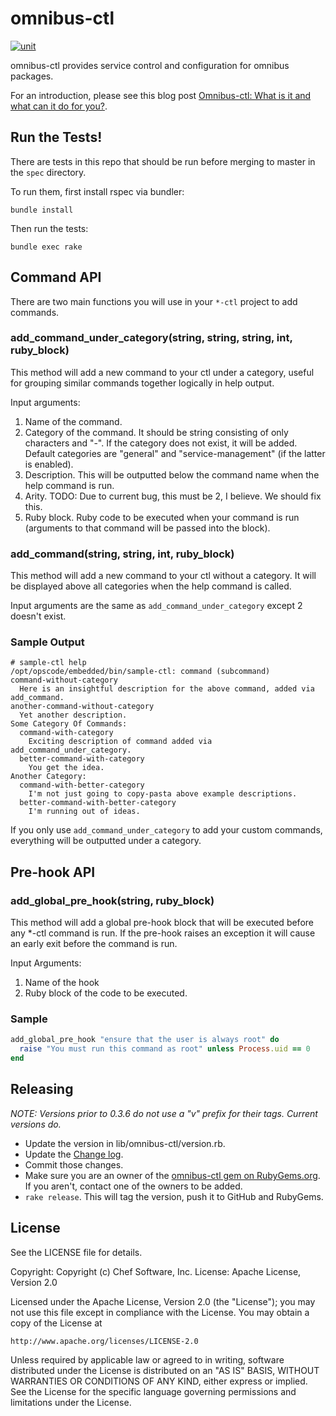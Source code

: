 # omnibus-ctl

[![unit](https://github.com/chef/omnibus-ctl/actions/workflows/unit.yml/badge.svg)](https://github.com/chef/omnibus-ctl/actions/workflows/unit.yml)

omnibus-ctl provides service control and configuration for omnibus packages.

For an introduction, please see this blog post [Omnibus-ctl: What is it and what can it do for you?](https://www.chef.io/blog/2015/05/26/omnibus-ctl-what-is-it-and-what-can-it-do-for-you/).

## Run the Tests!

There are tests in this repo that should be run before merging to master in the `spec` directory.

To run them, first install rspec via bundler:

```
bundle install
```

Then run the tests:

```
bundle exec rake
```

## Command API

There are two main functions you will use in your `*-ctl` project to add commands.

### add_command_under_category(string, string, string, int, ruby_block)

This method will add a new command to your ctl under a category, useful for grouping similar commands together logically in help output.

Input arguments:

1. Name of the command.
2. Category of the command. It should be string consisting of only characters and "-". If the category does not exist, it will be added. Default categories are "general" and "service-management" (if the latter is enabled).
3. Description. This will be outputted below the command name when the help command is run.
4. Arity. TODO: Due to current bug, this must be 2, I believe. We should fix this.
5. Ruby block. Ruby code to be executed when your command is run (arguments to that command will be passed into the block).

### add_command(string, string, int, ruby_block)

This method will add a new command to your ctl without a category. It will be displayed above all categories when the help command is called.

Input arguments are the same as `add_command_under_category` except 2 doesn't exist.

### Sample Output

```
# sample-ctl help
/opt/opscode/embedded/bin/sample-ctl: command (subcommand)
command-without-category
  Here is an insightful description for the above command, added via add_command.
another-command-without-category
  Yet another description.
Some Category Of Commands:
  command-with-category
    Exciting description of command added via add_command_under_category.
  better-command-with-category
    You get the idea.
Another Category:
  command-with-better-category
    I'm not just going to copy-pasta above example descriptions.
  better-command-with-better-category
    I'm running out of ideas.
```

If you only use `add_command_under_category` to add your custom commands, everything will be outputted under a category.

## Pre-hook API

### add_global_pre_hook(string, ruby_block)

This method will add a global pre-hook block that will be executed before any
*-ctl command is run. If the pre-hook raises an exception it will cause an early
exit before the command is run.

Input Arguments:

1. Name of the hook
1. Ruby block of the code to be executed.

### Sample

```ruby
add_global_pre_hook "ensure that the user is always root" do
  raise "You must run this command as root" unless Process.uid == 0
end
```

## Releasing

*NOTE: Versions prior to 0.3.6 do not use a "v" prefix for their tags. Current
versions do.*

* Update the version in lib/omnibus-ctl/version.rb.
* Update the [Change log](CHANGELOG.md).
* Commit those changes.
* Make sure you are an owner of the
  [omnibus-ctl gem on RubyGems.org](https://rubygems.org/gems/omnibus-ctl). If
  you aren't, contact one of the owners to be added.
* `rake release`. This will tag the version, push it to GitHub and RubyGems.

## License

See the LICENSE file for details.

Copyright: Copyright (c) Chef Software, Inc.
License: Apache License, Version 2.0

Licensed under the Apache License, Version 2.0 (the "License");
you may not use this file except in compliance with the License.
You may obtain a copy of the License at

    http://www.apache.org/licenses/LICENSE-2.0

Unless required by applicable law or agreed to in writing, software
distributed under the License is distributed on an "AS IS" BASIS,
WITHOUT WARRANTIES OR CONDITIONS OF ANY KIND, either express or implied.
See the License for the specific language governing permissions and
limitations under the License.
